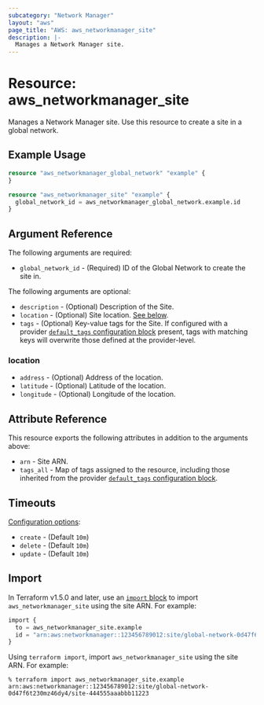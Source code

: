 ```yaml
---
subcategory: "Network Manager"
layout: "aws"
page_title: "AWS: aws_networkmanager_site"
description: |-
  Manages a Network Manager site.
---
```


# Resource: aws_networkmanager_site

Manages a Network Manager site. Use this resource to create a site in a global network.

## Example Usage

```terraform
resource "aws_networkmanager_global_network" "example" {
}

resource "aws_networkmanager_site" "example" {
  global_network_id = aws_networkmanager_global_network.example.id
}
```

## Argument Reference

The following arguments are required:

* `global_network_id` - (Required) ID of the Global Network to create the site in.

The following arguments are optional:

* `description` - (Optional) Description of the Site.
* `location` - (Optional) Site location. [See below](#location).
* `tags` - (Optional) Key-value tags for the Site. If configured with a provider [`default_tags` configuration block](https://registry.terraform.io/providers/hashicorp/aws/latest/docs#default_tags-configuration-block) present, tags with matching keys will overwrite those defined at the provider-level.

### location

* `address` - (Optional) Address of the location.
* `latitude` - (Optional) Latitude of the location.
* `longitude` - (Optional) Longitude of the location.

## Attribute Reference

This resource exports the following attributes in addition to the arguments above:

* `arn` - Site ARN.
* `tags_all` - Map of tags assigned to the resource, including those inherited from the provider [`default_tags` configuration block](https://registry.terraform.io/providers/hashicorp/aws/latest/docs#default_tags-configuration-block).

## Timeouts

[Configuration options](https://developer.hashicorp.com/terraform/language/resources/syntax#operation-timeouts):

* `create` - (Default `10m`)
* `delete` - (Default `10m`)
* `update` - (Default `10m`)

## Import

In Terraform v1.5.0 and later, use an [`import` block](https://developer.hashicorp.com/terraform/language/import) to import `aws_networkmanager_site` using the site ARN. For example:

```terraform
import {
  to = aws_networkmanager_site.example
  id = "arn:aws:networkmanager::123456789012:site/global-network-0d47f6t230mz46dy4/site-444555aaabbb11223"
}
```

Using `terraform import`, import `aws_networkmanager_site` using the site ARN. For example:

```console
% terraform import aws_networkmanager_site.example arn:aws:networkmanager::123456789012:site/global-network-0d47f6t230mz46dy4/site-444555aaabbb11223
```
